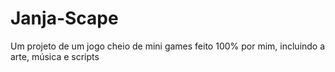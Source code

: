 # Janja-Scape
Um projeto de um jogo cheio de mini games feito 100% por mim, incluindo a arte, música e scripts
